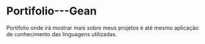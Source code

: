 # Portifolio---Gean
Portifolio onde irá mostrar mais sobre meus projetos e até mesmo aplicação de conhecimento das linguagens utilizadas.

